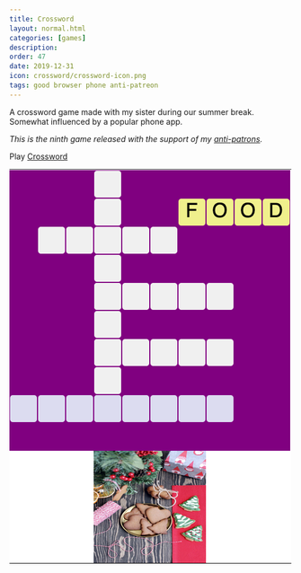 ```yaml
---
title: Crossword
layout: normal.html
categories: [games]
description:
order: 47
date: 2019-12-31
icon: crossword/crossword-icon.png
tags: good browser phone anti-patreon
---
```


A crossword game made with my sister during our summer break. Somewhat influenced by a popular phone app.

_This is the ninth game released with the support of my [anti-patrons](/anti-patreon)._

<p>Play <a href="https://alicedilemma.github.io/crossword/">Crossword</a></p>

![](1.png)
